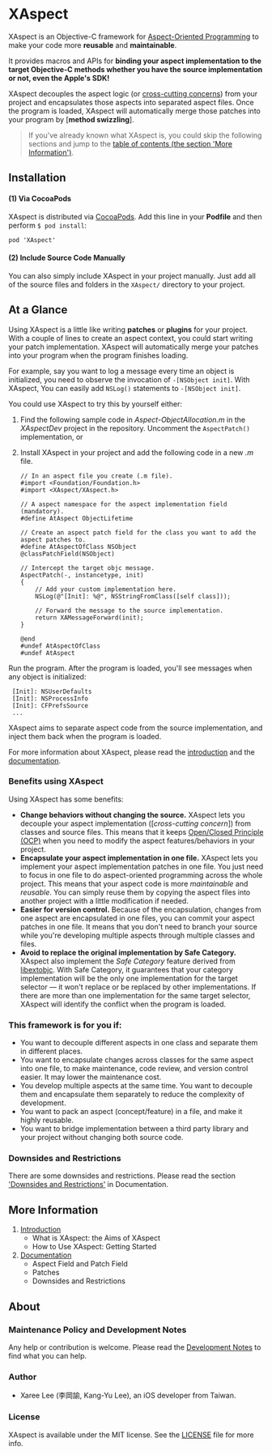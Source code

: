 # XAspect

XAspect is an Objective-C framework for [Aspect-Oriented Programming] to make your code more **reusable** and **maintainable**. 

It provides macros and APIs for **binding your aspect implementation to the target Objective-C methods whether you have the source implementation or not, even the Apple's SDK!**

XAspect decouples the aspect logic (or [cross-cutting concerns]) from your project and encapsulates those aspects into separated aspect files. Once the program is loaded, XAspect will automatically merge those patches into your program by [**method swizzling**].

> If you've already known what XAspect is, you could skip the following sections and jump to the [table of contents (the section 'More Information')](#more_information).


Installation
------------

#### (1) Via CocoaPods

XAspect is distributed via [CocoaPods]. Add this line in your **Podfile** and then perform `$ pod install`:

	pod 'XAspect'

#### (2) Include Source Code Manually

You can also simply include XAspect in your project manually. Just add all of the source files and folders in the `XAspect/` directory to your project.

At a Glance
-----------

Using XAspect is a little like writing **patches** or **plugins** for your project. With a couple of lines to create an aspect context, you could start writing your patch implementation. XAspect will automatically merge your patches into your program when the program finishes loading.

For example, say you want to log a message every time an object is initialized, you need to observe the invocation of `-[NSObject init]`. With XAspect, You can easily add `NSLog()` statements to `-[NSObject init]`.

You could use XAspect to try this by yourself either: 

 1. Find the following sample code in *Aspect-ObjectAllocation.m* in the *XAspectDev* project in the repository. Uncomment the `AspectPatch()` implementation, or 

 2. Install XAspect in your project and add the following code in a new *.m* file.

		// In an aspect file you create (.m file).
		#import <Foundation/Foundation.h>
		#import <XAspect/XAspect.h>
		
		// A aspect namespace for the aspect implementation field (mandatory).
		#define AtAspect ObjectLifetime 

		// Create an aspect patch field for the class you want to add the aspect patches to.
		#define AtAspectOfClass NSObject
		@classPatchField(NSObject)

		// Intercept the target objc message.
		AspectPatch(-, instancetype, init)
		{
			// Add your custom implementation here.
			NSLog(@"[Init]: %@", NSStringFromClass([self class]));
			
			// Forward the message to the source implementation.
			return XAMessageForward(init);
		}

		@end
		#undef AtAspectOfClass
		#undef AtAspect


Run the program. After the program is loaded, you'll see messages when any object is initialized:

```
 [Init]: NSUserDefaults
 [Init]: NSProcessInfo
 [Init]: CFPrefsSource
 ...
```

XAspect aims to separate aspect code from the source implementation, and inject them back when the program is loaded.

For more information about XAspect, please read the [introduction][Introduction] and the [documentation][Documentation].


### Benefits using XAspect

Using XAspect has some benefits:
 
 * **Change behaviors without changing the source.** XAspect lets you decouple your aspect implementation ([*cross-cutting concern*]) from classes and source files. This means that it keeps [Open/Closed Principle (OCP)][OCP] when you need to modify the aspect features/behaviors in your project. 
 * **Encapsulate your aspect implementation in one file.** XAspect lets you implement your aspect implementation patches in one file. You just need to focus in one file to do aspect-oriented programming across the whole project. This means that your aspect code is more *maintainable* and *reusable*. You can simply reuse them by copying the aspect files into another project with a little modification if needed.
 * **Easier for version control.** Because of the encapsulation, changes from one aspect are encapsulated in one files, you can commit your aspect patches in one file. It means that you don't need to branch your source while you're developing multiple aspects through multiple classes and files. 
 * **Avoid to replace the original implementation by Safe Category.** XAspect also implement the *Safe Category* feature derived from [libextobjc]. With Safe Category, it guarantees that your category implementation will be the only one implementation for the target selector — it won't replace or be replaced by other implementations. If there are more than one implementation for the same target selector, XAspect will identify the conflict when the program is loaded. 


### This framework is for you if:
 
 - You want to decouple different aspects in one class and separate them in different places. 
 - You want to encapsulate changes across classes for the same aspect into one file, to make maintenance, code review, and version control easier. It may lower the maintenance cost.
 - You develop multiple aspects at the same time. You want to decouple them and encapsulate them separately to reduce the complexity of development.
 - You want to pack an aspect (concept/feature) in a file, and make it highly reusable.
 - You want to bridge implementation between a third party library and your project without changing both source code.


### Downsides and Restrictions

There are some downsides and restrictions. Please read the section ['Downsides and Restrictions'][Downsides and Restrictions] in Documentation.


## More Information

 1. [Introduction]
	* What is XAspect: the Aims of XAspect
	* How to Use XAspect: Getting Started
 2. [Documentation]
	* Aspect Field and Patch Field
	* Patches
	* Downsides and Restrictions



## About

### Maintenance Policy and Development Notes
Any help or contribution is welcome. Please read the [Development Notes] to find what you can help. 

### Author
* Xaree Lee (李岡諭, Kang-Yu Lee), an iOS developer from Taiwan.

### License
XAspect is available under the MIT license. See the [LICENSE] file for more info.



<!--File Links-->
[Introduction]: Documents/Introduction_of_XAspect.md
[Getting Started]: Documents/Getting_Started_using_XAspect.md
[XAspect Inside]: Documents/XAspect_Inside.md
[Documentation]: Documents/Documentation.md#documentation
[Downsides and Restrictions]: Documents/Documentation.md#Downsides-and-Restrictions
[Development Notes]: Documents/DevelopmentNotes.md
[LICENSE]: LICENSE.md
[XAspect Templates]: d

<!--Links-->
[Aspect-Oriented Programming]: http://en.wikipedia.org/wiki/Aspect-oriented_programming
[CocoaPods]: http://cocoapods.org
[Xaree Lee]: https://github.com/xareelee
[cross-cutting concern]: http://en.wikipedia.org/wiki/Cross-cutting_concern
[OCP]: http://en.wikipedia.org/wiki/Open/closed_principle
[cross-cutting concerns]: http://en.wikipedia.org/wiki/Cross-cutting_concern
[DSL]: http://en.wikipedia.org/wiki/Domain-specific_language
[method swizzling]: http://nshipster.com/method-swizzling/
[libextobjc]: https://github.com/jspahrsummers/libextobjc
